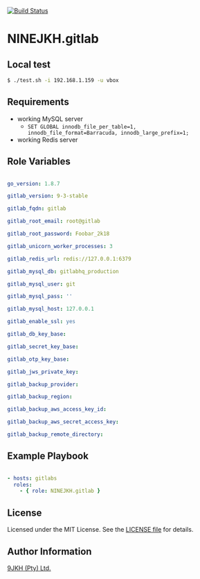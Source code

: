[![Build Status](https://travis-ci.org/NINEJKH/ansible-role-gitlab.svg?branch=master)](https://travis-ci.org/NINEJKH/ansible-role-gitlab)

# NINEJKH.gitlab

## Local test

```bash
$ ./test.sh -i 192.168.1.159 -u vbox
```

## Requirements

* working MySQL server
  * `SET GLOBAL innodb_file_per_table=1, innodb_file_format=Barracuda, innodb_large_prefix=1;`
* working Redis server

## Role Variables

```yaml

go_version: 1.8.7

gitlab_version: 9-3-stable

gitlab_fqdn: gitlab

gitlab_root_email: root@gitlab

gitlab_root_password: Foobar_2k18

gitlab_unicorn_worker_processes: 3

gitlab_redis_url: redis://127.0.0.1:6379

gitlab_mysql_db: gitlabhq_production

gitlab_mysql_user: git

gitlab_mysql_pass: ''

gitlab_mysql_host: 127.0.0.1

gitlab_enable_ssl: yes

gitlab_db_key_base:

gitlab_secret_key_base:

gitlab_otp_key_base:

gitlab_jws_private_key:

gitlab_backup_provider:

gitlab_backup_region:

gitlab_backup_aws_access_key_id:

gitlab_backup_aws_secret_access_key:

gitlab_backup_remote_directory:

```

## Example Playbook

```yaml

- hosts: gitlabs
  roles:
    - { role: NINEJKH.gitlab }
```

## License

Licensed under the MIT License. See the [LICENSE file](LICENSE) for details.

## Author Information

[9JKH (Pty) Ltd.](https://9jkh.co.za)
